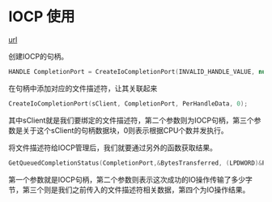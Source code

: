 # IOCP 使用

[url](https://developer.aliyun.com/article/708589)

创建IOCP的句柄。 
```C++
HANDLE CompletionPort = CreateIoCompletionPort(INVALID_HANDLE_VALUE, nullptr, 0, 0);
```

在句柄中添加对应的文件描述符，让其关联起来

```C++
CreateIoCompletionPort(sClient, CompletionPort, PerHandleData, 0);
```

其中sClient就是我们要绑定的文件描述符，第二个参数则为IOCP句柄，第三个参数是关于这个sClient的句柄数据块，0则表示根据CPU个数并发执行。

将文件描述符给IOCP管理后，我们就要通过另外的函数获取结果。

```C++
GetQueuedCompletionStatus(CompletionPort,&BytesTransferred, (LPDWORD)&PerHandleData,(LPOVERLAPPED*)&PerIoData, INFINITE);
```

第一个参数就是IOCP句柄，第二个参数则表示这次成功的IO操作传输了多少字节，第三个则是我们之前传入的文件描述符相关数据，第四个为IO操作结果。